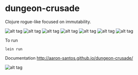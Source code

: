 dungeon-crusade
===============

Clojure rogue-like focused on immutability.

![alt tag](https://raw.github.com/aaron-santos/dungeon-crusade/master/readme-media/acolyte-00.gif)
![alt tag](https://raw.github.com/aaron-santos/dungeon-crusade/master/readme-media/npc-0.gif)
![alt tag](https://raw.github.com/aaron-santos/dungeon-crusade/master/readme-media/npc-1.gif)
![alt tag](https://raw.github.com/aaron-santos/dungeon-crusade/master/readme-media/npc-3.gif)
![alt tag](https://raw.github.com/aaron-santos/dungeon-crusade/master/readme-media/npc-4.gif)
![alt tag](https://raw.github.com/aaron-santos/dungeon-crusade/master/readme-media/ranger-00.gif)
![alt tag](https://raw.github.com/aaron-santos/dungeon-crusade/master/readme-media/wizard-00.gif)

To run

    lein run

Documentation http://aaron-santos.github.io/dungeon-crusade/

![alt tag](https://raw.github.com/aaron-santos/dungeon-crusade/master/readme-media/video-0-o.gif)

